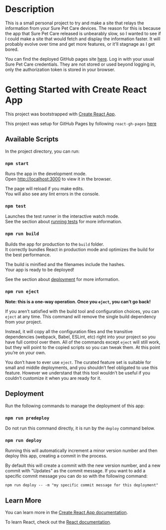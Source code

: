 # Description

This is a small personal project to try and make a site that relays the information from your Sure Pet Care devices. The reason for this is because the app that Sure Pet Care released is unbearably slow, so I wanted to see if I could make a site that would fetch and display the information faster. It will probably evolve over time and get more features, or it'll stagnage as I get bored.

You can find the deployed GitHub pages site [here](https://sure-pet-care-min.github.io/sure-pet-care-min/). Log in with your usual Sure Pet Care credentials. They are not stored or used beyond logging in, only the authorization token is stored in your browser.

# Getting Started with Create React App

This project was bootstrapped with [Create React App](https://github.com/facebook/create-react-app).

This project was setup for GitHub Pages by following `react-gh-pages` [here](https://github.com/gitname/react-gh-pages)

## Available Scripts

In the project directory, you can run:

### `npm start`

Runs the app in the development mode.\
Open [http://localhost:3000](http://localhost:3000) to view it in the browser.

The page will reload if you make edits.\
You will also see any lint errors in the console.

### `npm test`

Launches the test runner in the interactive watch mode.\
See the section about [running tests](https://facebook.github.io/create-react-app/docs/running-tests) for more information.

### `npm run build`

Builds the app for production to the `build` folder.\
It correctly bundles React in production mode and optimizes the build for the best performance.

The build is minified and the filenames include the hashes.\
Your app is ready to be deployed!

See the section about [deployment](https://facebook.github.io/create-react-app/docs/deployment) for more information.

### `npm run eject`

**Note: this is a one-way operation. Once you `eject`, you can’t go back!**

If you aren’t satisfied with the build tool and configuration choices, you can `eject` at any time. This command will remove the single build dependency from your project.

Instead, it will copy all the configuration files and the transitive dependencies (webpack, Babel, ESLint, etc) right into your project so you have full control over them. All of the commands except `eject` will still work, but they will point to the copied scripts so you can tweak them. At this point you’re on your own.

You don’t have to ever use `eject`. The curated feature set is suitable for small and middle deployments, and you shouldn’t feel obligated to use this feature. However we understand that this tool wouldn’t be useful if you couldn’t customize it when you are ready for it.

## Deployment

Run the following commands to manage the deployment of this app:

### `npm run predeploy`

Do not run this command directly, it is run by the `deploy` command below.

### `npm run deploy`

Running this will automatically increment a minor version number and then deploy this app, creating a commit in the process.

By default this will create a commit with the new version number, and a new commit with "Updates" as the commit message. If you want to add a specific commit message you can do so with the following command:

```
npm run deploy -- -m "my specific commit message for this deployment"
```

## Learn More

You can learn more in the [Create React App documentation](https://facebook.github.io/create-react-app/docs/getting-started).

To learn React, check out the [React documentation](https://reactjs.org/).
